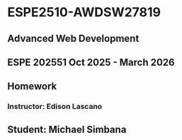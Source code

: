 # ESPE2510-AWDSW27819
## Advanced Web Development 
## ESPE 202551 Oct 2025 - March 2026
## Homework 
### Instructor: Edison Lascano
## Student: Michael Simbana